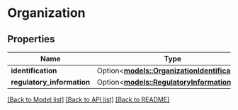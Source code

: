 # Organization

## Properties

Name | Type | Description | Notes
------------ | ------------- | ------------- | -------------
**identification** | Option<[**models::OrganizationIdentification**](OrganizationIdentification.md)> |  | [optional]
**regulatory_information** | Option<[**models::RegulatoryInformation**](RegulatoryInformation.md)> |  | [optional]

[[Back to Model list]](../README.md#documentation-for-models) [[Back to API list]](../README.md#documentation-for-api-endpoints) [[Back to README]](../README.md)
